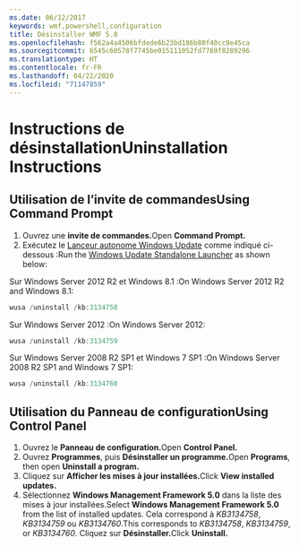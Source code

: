 ```yaml
---
ms.date: 06/12/2017
keywords: wmf,powershell,configuration
title: Désinstaller WMF 5.0
ms.openlocfilehash: f562a4a4506bfdede6b23bd186b80f40cc9e45ca
ms.sourcegitcommit: 6545c60578f7745be015111052fd7769f8289296
ms.translationtype: HT
ms.contentlocale: fr-FR
ms.lasthandoff: 04/22/2020
ms.locfileid: "71147859"
---
```

# <a name="uninstallation-instructions"></a><span data-ttu-id="9dcbc-103">Instructions de désinstallation</span><span class="sxs-lookup"><span data-stu-id="9dcbc-103">Uninstallation Instructions</span></span>

## <a name="using-command-prompt"></a><span data-ttu-id="9dcbc-104">Utilisation de l’invite de commandes</span><span class="sxs-lookup"><span data-stu-id="9dcbc-104">Using Command Prompt</span></span>

1. <span data-ttu-id="9dcbc-105">Ouvrez une **invite de commandes.**</span><span class="sxs-lookup"><span data-stu-id="9dcbc-105">Open **Command Prompt.**</span></span>
2. <span data-ttu-id="9dcbc-106">Exécutez le [Lanceur autonome Windows Update](https://support.microsoft.com/en-us/kb/934307) comme indiqué ci-dessous :</span><span class="sxs-lookup"><span data-stu-id="9dcbc-106">Run the [Windows Update Standalone Launcher](https://support.microsoft.com/en-us/kb/934307) as shown below:</span></span>

<span data-ttu-id="9dcbc-107">Sur Windows Server 2012 R2 et Windows 8.1 :</span><span class="sxs-lookup"><span data-stu-id="9dcbc-107">On Windows Server 2012 R2 and Windows 8.1:</span></span>

```powershell
wusa /uninstall /kb:3134758
```

<span data-ttu-id="9dcbc-108">Sur Windows Server 2012 :</span><span class="sxs-lookup"><span data-stu-id="9dcbc-108">On Windows Server 2012:</span></span>

```powershell
wusa /uninstall /kb:3134759
```

<span data-ttu-id="9dcbc-109">Sur Windows Server 2008 R2 SP1 et Windows 7 SP1 :</span><span class="sxs-lookup"><span data-stu-id="9dcbc-109">On Windows Server 2008 R2 SP1 and Windows 7 SP1:</span></span>

```powershell
wusa /uninstall /kb:3134760
```

## <a name="using-control-panel"></a><span data-ttu-id="9dcbc-110">Utilisation du Panneau de configuration</span><span class="sxs-lookup"><span data-stu-id="9dcbc-110">Using Control Panel</span></span>

1. <span data-ttu-id="9dcbc-111">Ouvrez le **Panneau de configuration.**</span><span class="sxs-lookup"><span data-stu-id="9dcbc-111">Open **Control Panel.**</span></span>
2. <span data-ttu-id="9dcbc-112">Ouvrez **Programmes**, puis **Désinstaller un programme.**</span><span class="sxs-lookup"><span data-stu-id="9dcbc-112">Open **Programs**, then open **Uninstall a program.**</span></span>
3. <span data-ttu-id="9dcbc-113">Cliquez sur **Afficher les mises à jour installées.**</span><span class="sxs-lookup"><span data-stu-id="9dcbc-113">Click **View installed updates.**</span></span>
4. <span data-ttu-id="9dcbc-114">Sélectionnez **Windows Management Framework 5.0** dans la liste des mises à jour installées.</span><span class="sxs-lookup"><span data-stu-id="9dcbc-114">Select **Windows Management Framework 5.0** from the list of installed updates.</span></span> <span data-ttu-id="9dcbc-115">Cela correspond à *KB3134758*, *KB3134759* ou *KB3134760*.</span><span class="sxs-lookup"><span data-stu-id="9dcbc-115">This corresponds to *KB3134758*, *KB3134759*, or *KB3134760*.</span></span> <span data-ttu-id="9dcbc-116">Cliquez sur **Désinstaller.**</span><span class="sxs-lookup"><span data-stu-id="9dcbc-116">Click **Uninstall.**</span></span>
